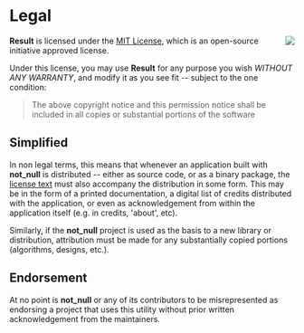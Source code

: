 # Legal

<img align="right" src="http://opensource.org/trademarks/opensource/OSI-Approved-License-100x137.png">

**Result** is licensed under the [MIT License](../LICENSE),
which is an open-source initiative approved license.

Under this license, you may use **Result** for any purpose you wish
_WITHOUT ANY WARRANTY_, and modify it as you see fit -- subject to the one
condition:

> The above copyright notice and this permission notice shall be included in
> all copies or substantial portions of the software

## Simplified

In non legal terms, this means that whenever an application built with
**not_null** is distributed -- either as source code, or as a binary package,
the [license text](../LICENSE) must also accompany the distribution in some
form.
This may be in the form of a printed documentation, a digital list of
credits distributed with the application, or even as acknowledgement
from within the application itself (e.g. in credits, 'about', etc).

Similarly, if the **not_null** project is used as the basis to a new
library or distribution, attribution must be made for any substantially copied
portions (algorithms, designs, etc.).

## Endorsement

At no point is **not_null** or any of its contributors to be misrepresented as
endorsing a project that uses this utility without prior written
acknowledgement from the maintainers.
